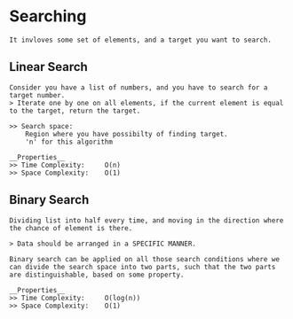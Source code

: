 # Searching

    It invloves some set of elements, and a target you want to search.

## Linear Search

    Consider you have a list of numbers, and you have to search for a target number.
    > Iterate one by one on all elements, if the current element is equal to the target, return the target.
    
    >> Search space: 
        Region where you have possibilty of finding target.
        'n' for this algorithm

    __Properties__
    >> Time Complexity:     O(n)
    >> Space Complexity:    O(1)

## Binary Search

    Dividing list into half every time, and moving in the direction where the chance of element is there.

    > Data should be arranged in a SPECIFIC MANNER.

    Binary search can be applied on all those search conditions where we can divide the search space into two parts, such that the two parts are distinguishable, based on some property.

    __Properties__
    >> Time Complexity:     O(log(n))
    >> Space Complexity:    O(1)
